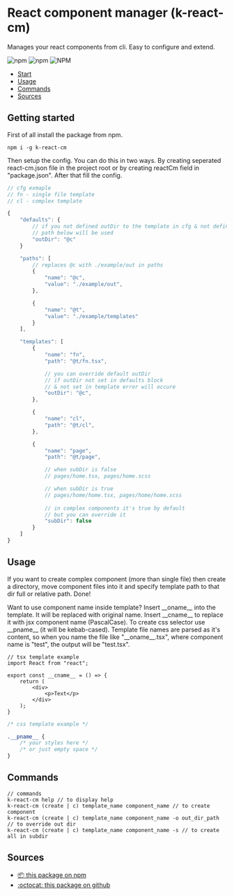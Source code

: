 React component manager (k-react-cm)
===================
Manages your react components from cli. Easy to configure and extend.

<!-- shileds -->

![npm](https://img.shields.io/npm/v/k-react-cm)
![npm](https://img.shields.io/npm/dm/k-react-cm)
![NPM](https://img.shields.io/npm/l/k-react-cm)

* [Start](#Start)
* [Usage](#Usage)
* [Commands](#Commands)
* [Sources](#Sources)

## Getting started
First of all install the package from npm.

```
npm i -g k-react-cm
```

Then setup the config. You can do this in two ways. By creating seperated react-cm.json file in the project root or by creating reactCm field in "package.json". After that fill the config.

```ts
// cfg exmaple
// fn - single file template
// cl - complex template

{
    "defaults": {
        // if you not defined outDir to the template in cfg & not defined it in cli
        // path below will be used
        "outDir": "@c"
    }

    "paths": [
        // replaces @c with ./example/out in paths
        {
            "name": "@c",
            "value": "./example/out",
        },

        {
            "name": "@t",
            "value": "./example/templates"
        }
    ],

    "templates": [
        {
            "name": "fn",
            "path": "@t/fn.tsx",

            // you can override default outDir
            // if outDir not set in defaults block
            // & not set in template error will occure
            "outDir": "@c",
        },

        {
            "name": "cl",
            "path": "@t/cl",
        },

        {
            "name": "page",
            "path": "@t/page",

            // when subDir is false
            // pages/home.tsx, pages/home.scss

            // when subDir is true
            // pages/home/home.tsx, pages/home/home.scss
            
            // in complex components it's true by default
            // but you can override it
            "subDir": false
        }
    ]
}
```

## Usage
If you want to create complex component (more than single file) then create a directory, move component files into it and specify template path to that dir full or relative path. Done!

Want to use component name inside template? Insert \_\_oname__ into the template. It will be replaced with original name. Insert \_\_cname__ to replace it with jsx component name (PascalCase). To create css selector use \_\_pname__ (it will be kebab-cased). Template file names are parsed as it's content, so when you name the file like "\_\_oname\_\_.tsx", where component name is "test", the output will be "test.tsx".

```tsx
// tsx template example
import React from "react";

export const __cname__ = () => {
    return (
        <div>
            <p>Text</p>
        </div>
    );
}
```

``` css
/* css template example */

.__pname__ {
    /* your styles here */
    /* or just empty space */
}
```

## Commands
```
// commands
k-react-cm help // to display help
k-react-cm (create | c) template_name component_name // to create component
k-react-cm (create | c) template_name component_name -o out_dir_path // to override out dir
k-react-cm (create | c) template_name component_name -s // to create all in subdir
```

## Sources
- [:package: this package on npm](https://www.npmjs.com/package/k-react-cm)
- [:octocat: this package on github](https://github.com/Kostayne/react-cm)